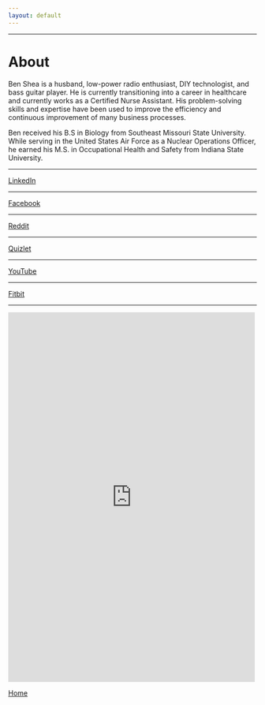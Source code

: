 ```yaml
---
layout: default
---
```


* * *

# About

Ben Shea is a husband, low-power radio enthusiast, DIY technologist, and bass guitar player. He is currently transitioning into a career in healthcare and currently works as a Certified Nurse Assistant. His problem-solving skills and expertise have been used to improve the efficiency and continuous improvement of many business processes.

Ben received his B.S in Biology from Southeast Missouri State University. While serving in the United States Air Force as a Nuclear Operations Officer, he earned his M.S. in Occupational Health and Safety from Indiana State University.

* * *
<a href="https://www.linkedin.com/in/sheabenjamin/">LinkedIn</a>
* * *
<a href="https://www.facebook.com/shea.benjamin">Facebook</a>
* * *
<a href="https://www.reddit.com/user/pixel_shea">Reddit</a>
* * *
<a href="https://quizlet.com/brshea1">Quizlet</a>
* * * 
<a href="https://www.youtube.com/channel/UCg7i0wrJpWJWizZFIIyFwvA/featured?view_as=subscriber">YouTube</a>
* * *
<a href="www.fitbit.com/user/7H43C8">Fitbit</a>
* * *

<iframe src="https://docs.google.com/forms/d/e/1FAIpQLSd_1X8BaJMjxVS1QAj9TQjA1W37xWAqt3cFwXvpeNsYuhRoBg/viewform?embedded=true" width="500" height="750" frameborder="0" marginheight="0" marginwidth="0">Loading...</iframe>

[Home](./)
